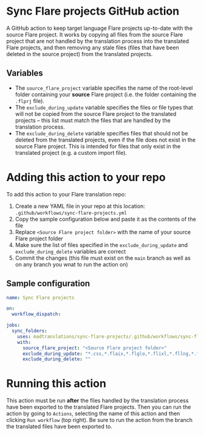 # Sync Flare projects GitHub action
A GitHub action to keep target language Flare projects up-to-date with the source Flare project. It works by copying all files from the source Flare project that are not handled by the translation process into the translated Flare projects, and then removing any stale files (files that have been deleted in the source project) from the translated projects.

## Variables
- The `source_flare_project` variable specifies the name of the root-level folder containing your **source** Flare project (i.e. the folder containing the `.flprj` file).
- The `exclude_during_update` variable specifies the files or file types that will not be copied from the source Flare project to the translated projects – this list must match the files that are handled by the translation process.
- The `exclude_during_delete` variable specifies files that should not be deleted from the translated projects, even if the file does not exist in the source Flare project. This is intended for files that only exist in the translated project (e.g. a custom import file).

# Adding this action to your repo
To add this action to your Flare translation repo:
1. Create a new YAML file in your repo at this location: `.github/workflows/sync-flare-projects.yml`
2. Copy the sample configuration below and paste it as the contents of the file
3. Replace `<Source Flare project folder>` with the name of your source Flare project folder
4. Make sure the list of files specified in the `exclude_during_update` and `exclude_during_delete` variables are correct
5. Commit the changes (this file must exist on the `main` branch as well as on any branch you wnat to run the action on)

## Sample configuration
```yaml
name: Sync Flare projects

on:
  workflow_dispatch:

jobs:
  sync_folders:
    uses: madtranslations/sync-flare-projects/.github/workflows/sync-flare-projects.yml@main
    with:
      source_flare_project: "<Source Flare project folder>"
      exclude_during_update: "*.css,*.flaix,*.flglo,*.flixl,*.fllng,*.flmco,*.flmsp,*.flpgl,*.flprj,*.flskn,*.flsnp,*.fltar,*.fltoc,*.flvar,*.htm,*.html,*.mcsyns,*.props"
      exclude_during_delete: ""
```

# Running this action
This action must be run **after** the files handled by the translation process have been exported to the translated Flare projects. Then you can run the action by going to `Actions`, selecting the name of this action and then clicking `Run workflow` (top right). Be sure to run the action from the branch the translated files have been exported to.
